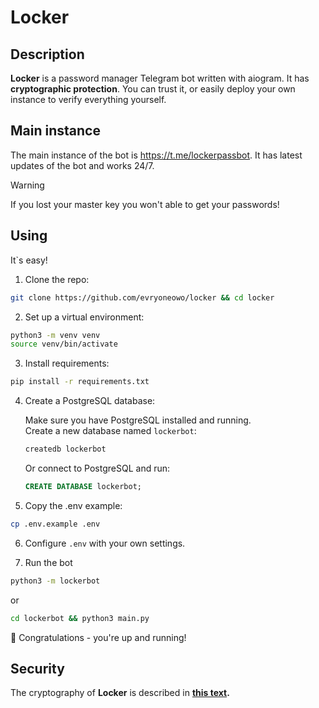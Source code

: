 # Locker
## Description
**Locker** is a password manager Telegram bot written with aiogram.
It has **cryptographic protection**. You can trust it, or easily deploy your own instance to verify everything yourself.

## Main instance
The main instance of the bot is https://t.me/lockerpassbot. 
It has latest updates of the bot and works 24/7.
> [!WARNING]
> If you lost your master key you won't able to get your passwords!

## Using

It\`s easy!

1. Clone the repo:

```bash
git clone https://github.com/evryoneowo/locker && cd locker
```

2. Set up a virtual environment:

```bash
python3 -m venv venv
source venv/bin/activate
```

3. Install requirements:
```bash
pip install -r requirements.txt
```

4. Create a PostgreSQL database:

    Make sure you have PostgreSQL installed and running.  
    Create a new database named `lockerbot`:

    ```bash
    createdb lockerbot
    ```

    Or connect to PostgreSQL and run:

    ```sql
    CREATE DATABASE lockerbot;
    ```

5. Copy the .env example:

```bash
cp .env.example .env
```

6. Configure `.env` with your own settings.

7. Run the bot
```bash
python3 -m lockerbot
```
or
```bash
cd lockerbot && python3 main.py
```

🎉 Congratulations - you're up and running!

## Security

The cryptography of **Locker** is described in **[this text](https://telegra.ph/Locker--Cryptography-07-10).**

